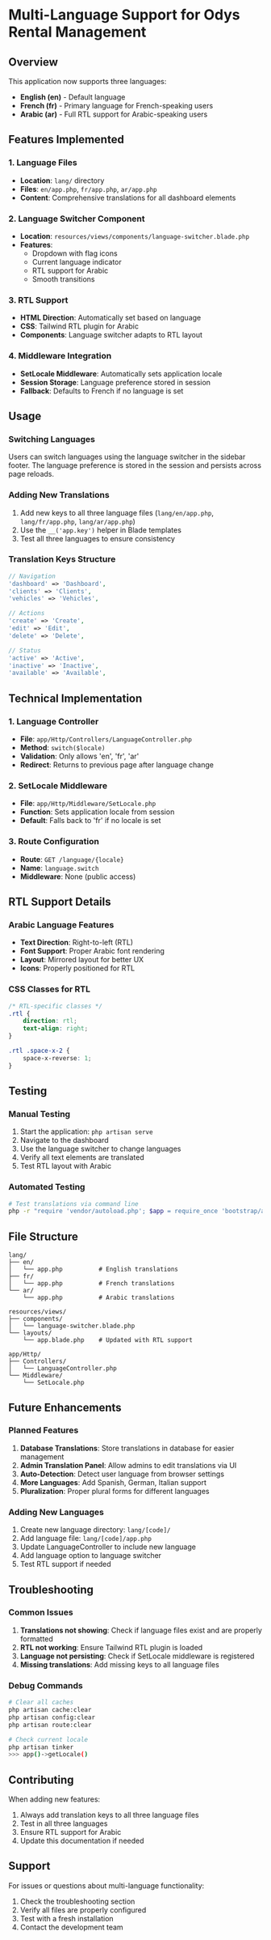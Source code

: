 # Multi-Language Support for Odys Rental Management

## Overview
This application now supports three languages:
- **English (en)** - Default language
- **French (fr)** - Primary language for French-speaking users
- **Arabic (ar)** - Full RTL support for Arabic-speaking users

## Features Implemented

### 1. Language Files
- **Location**: `lang/` directory
- **Files**: `en/app.php`, `fr/app.php`, `ar/app.php`
- **Content**: Comprehensive translations for all dashboard elements

### 2. Language Switcher Component
- **Location**: `resources/views/components/language-switcher.blade.php`
- **Features**:
  - Dropdown with flag icons
  - Current language indicator
  - RTL support for Arabic
  - Smooth transitions

### 3. RTL Support
- **HTML Direction**: Automatically set based on language
- **CSS**: Tailwind RTL plugin for Arabic
- **Components**: Language switcher adapts to RTL layout

### 4. Middleware Integration
- **SetLocale Middleware**: Automatically sets application locale
- **Session Storage**: Language preference stored in session
- **Fallback**: Defaults to French if no language is set

## Usage

### Switching Languages
Users can switch languages using the language switcher in the sidebar footer. The language preference is stored in the session and persists across page reloads.

### Adding New Translations
1. Add new keys to all three language files (`lang/en/app.php`, `lang/fr/app.php`, `lang/ar/app.php`)
2. Use the `__('app.key')` helper in Blade templates
3. Test all three languages to ensure consistency

### Translation Keys Structure
```php
// Navigation
'dashboard' => 'Dashboard',
'clients' => 'Clients',
'vehicles' => 'Vehicles',

// Actions
'create' => 'Create',
'edit' => 'Edit',
'delete' => 'Delete',

// Status
'active' => 'Active',
'inactive' => 'Inactive',
'available' => 'Available',
```

## Technical Implementation

### 1. Language Controller
- **File**: `app/Http/Controllers/LanguageController.php`
- **Method**: `switch($locale)`
- **Validation**: Only allows 'en', 'fr', 'ar'
- **Redirect**: Returns to previous page after language change

### 2. SetLocale Middleware
- **File**: `app/Http/Middleware/SetLocale.php`
- **Function**: Sets application locale from session
- **Default**: Falls back to 'fr' if no locale is set

### 3. Route Configuration
- **Route**: `GET /language/{locale}`
- **Name**: `language.switch`
- **Middleware**: None (public access)

## RTL Support Details

### Arabic Language Features
- **Text Direction**: Right-to-left (RTL)
- **Font Support**: Proper Arabic font rendering
- **Layout**: Mirrored layout for better UX
- **Icons**: Properly positioned for RTL

### CSS Classes for RTL
```css
/* RTL-specific classes */
.rtl {
    direction: rtl;
    text-align: right;
}

.rtl .space-x-2 {
    space-x-reverse: 1;
}
```

## Testing

### Manual Testing
1. Start the application: `php artisan serve`
2. Navigate to the dashboard
3. Use the language switcher to change languages
4. Verify all text elements are translated
5. Test RTL layout with Arabic

### Automated Testing
```bash
# Test translations via command line
php -r "require 'vendor/autoload.php'; $app = require_once 'bootstrap/app.php'; $app->make('Illuminate\Contracts\Console\Kernel')->bootstrap(); echo __('app.dashboard', [], 'en');"
```

## File Structure
```
lang/
├── en/
│   └── app.php          # English translations
├── fr/
│   └── app.php          # French translations
└── ar/
    └── app.php          # Arabic translations

resources/views/
├── components/
│   └── language-switcher.blade.php
└── layouts/
    └── app.blade.php    # Updated with RTL support

app/Http/
├── Controllers/
│   └── LanguageController.php
└── Middleware/
    └── SetLocale.php
```

## Future Enhancements

### Planned Features
1. **Database Translations**: Store translations in database for easier management
2. **Admin Translation Panel**: Allow admins to edit translations via UI
3. **Auto-Detection**: Detect user language from browser settings
4. **More Languages**: Add Spanish, German, Italian support
5. **Pluralization**: Proper plural forms for different languages

### Adding New Languages
1. Create new language directory: `lang/[code]/`
2. Add language file: `lang/[code]/app.php`
3. Update LanguageController to include new language
4. Add language option to language switcher
5. Test RTL support if needed

## Troubleshooting

### Common Issues
1. **Translations not showing**: Check if language files exist and are properly formatted
2. **RTL not working**: Ensure Tailwind RTL plugin is loaded
3. **Language not persisting**: Check if SetLocale middleware is registered
4. **Missing translations**: Add missing keys to all language files

### Debug Commands
```bash
# Clear all caches
php artisan cache:clear
php artisan config:clear
php artisan route:clear

# Check current locale
php artisan tinker
>>> app()->getLocale()
```

## Contributing

When adding new features:
1. Always add translation keys to all three language files
2. Test in all three languages
3. Ensure RTL support for Arabic
4. Update this documentation if needed

## Support

For issues or questions about multi-language functionality:
1. Check the troubleshooting section
2. Verify all files are properly configured
3. Test with a fresh installation
4. Contact the development team
